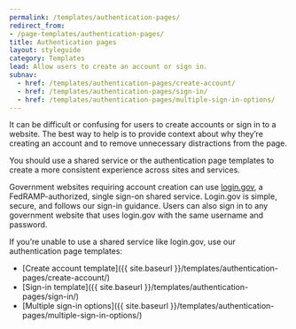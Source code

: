 ```yaml
---
permalink: /templates/authentication-pages/
redirect_from:
- /page-templates/authentication-pages/
title: Authentication pages
layout: styleguide
category: Templates
lead: Allow users to create an account or sign in.
subnav:
  - href: /templates/authentication-pages/create-account/
  - href: /templates/authentication-pages/sign-in/
  - href: /templates/authentication-pages/multiple-sign-in-options/
---
```


It can be difficult or confusing for users to create accounts or sign in to a website. The best way to help is to provide context about why they’re creating an account and to remove unnecessary distractions from the page.

You should use a shared service or the authentication page templates to create a more consistent experience across sites and services.

Government websites requiring account creation can use [login.gov](https://login.gov), a FedRAMP-authorized, single sign-on shared service. Login.gov is simple, secure, and follows our sign-in guidance. Users can also sign in to any government website that uses login.gov with the same username and password.

If you’re unable to use a shared service like login.gov, use our authentication page templates:

- [Create account template]({{ site.baseurl }}/templates/authentication-pages/create-account/)
- [Sign-in template]({{ site.baseurl }}/templates/authentication-pages/sign-in/)
- [Multiple sign-in options]({{ site.baseurl }}/templates/authentication-pages/multiple-sign-in-options/)
